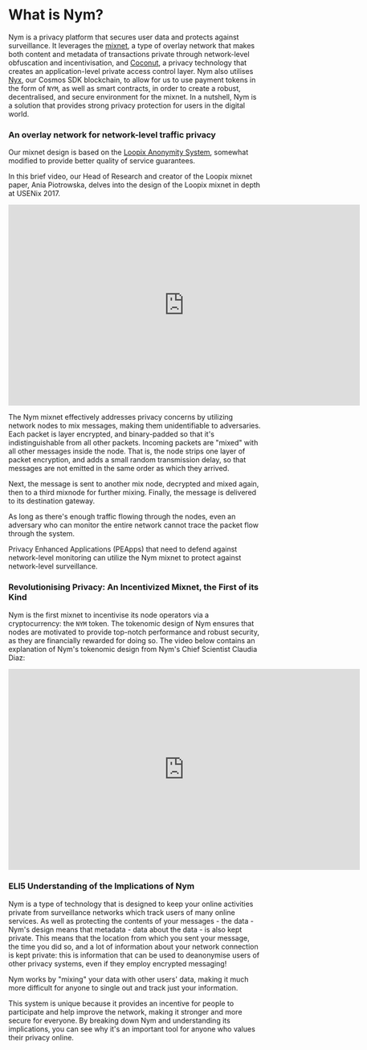 # What is Nym?

 Nym is a privacy platform that secures user data and protects against surveillance. It leverages the [mixnet](./node-types.md), a type of overlay network that makes both content and metadata of transactions private through network-level obfuscation and incentivisation, and [Coconut](https://nymtech.net/docs/coconut.html), a privacy technology that creates an application-level private access control layer. Nym also utilises [Nyx](https://blog.nymtech.net/nym-now-supports-smart-contracts-2186da46bc7f), our Cosmos SDK blockchain, to allow for us to use payment tokens in the form of `NYM`, as well as smart contracts, in order to create a robust, decentralised, and secure environment for the mixnet. In a nutshell, Nym is a solution that provides strong privacy protection for users in the digital world.

 ### An overlay network for network-level traffic privacy
 Our mixnet design is based on the [Loopix Anonymity System](https://arxiv.org/abs/1703.00536), somewhat modified to provide better quality of service guarantees.

 In this brief video, our Head of Research and creator of the Loopix mixnet paper, Ania Piotrowska, delves into the design of the Loopix mixnet in depth at USENix 2017.

 <iframe width="700" height="400" src="https://www.youtube.com/embed/R-yEqLX_UvI" title="YouTube video player" frameborder="0" allow="accelerometer; autoplay; clipboard-write; encrypted-media; gyroscope; picture-in-picture; web-share" allowfullscreen></iframe>

 The Nym mixnet effectively addresses privacy concerns by utilizing network nodes to mix messages, making them unidentifiable to adversaries. Each packet is layer encrypted, and binary-padded so that it's indistinguishable from all other packets. Incoming packets are "mixed" with all other messages inside the node. That is, the node strips one layer of packet encryption, and adds a small random transmission delay, so that messages are not emitted in the same order as which they arrived.

 Next, the message is sent to another mix node, decrypted and mixed again, then to a third mixnode for further mixing. Finally, the message is delivered to its destination gateway.

 As long as there's enough traffic flowing through the nodes, even an adversary who can monitor the entire network cannot trace the packet flow through the system.

 Privacy Enhanced Applications (PEApps) that need to defend against network-level monitoring can utilize the Nym mixnet to protect against network-level surveillance.

 ### Revolutionising Privacy: An Incentivized Mixnet, the First of its Kind
 Nym is the first mixnet to incentivise its node operators via a cryptocurrency: the `NYM` token. The tokenomic design of Nym ensures that nodes are motivated to provide top-notch performance and robust security, as they are financially rewarded for doing so. The video below contains an explanation of Nym's tokenomic design from Nym's Chief Scientist Claudia Diaz: 

 <iframe width="700" height="400" src="https://www.youtube.com/embed/Ph51njwcCUE" title="YouTube video player" frameborder="0" allow="accelerometer; autoplay; clipboard-write; encrypted-media; gyroscope; picture-in-picture; web-share" allowfullscreen></iframe>

 ### ELI5 Understanding of the Implications of Nym
 Nym is a type of technology that is designed to keep your online activities private from surveillance networks which track users of many online services. As well as protecting the contents of your messages - the data - Nym's design means that metadata - data about the data - is also kept private. This means that the location from which you sent your message, the time you did so, and a lot of information about your network connection is kept private: this is information that can be used to deanonymise users of other privacy systems, even if they employ encrypted messaging!

 Nym works by "mixing" your data with other users' data, making it much more difficult for anyone to single out and track just your information. 

 This system is unique because it provides an incentive for people to participate and help improve the network, making it stronger and more secure for everyone. By breaking down Nym and understanding its implications, you can see why it's an important tool for anyone who values their privacy online.